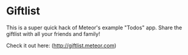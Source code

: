 # Giftlist

This is a super quick hack of Meteor's example "Todos" app. Share the giftlist with all your friends and family!

Check it out here: (http://giftlist.meteor.com)
